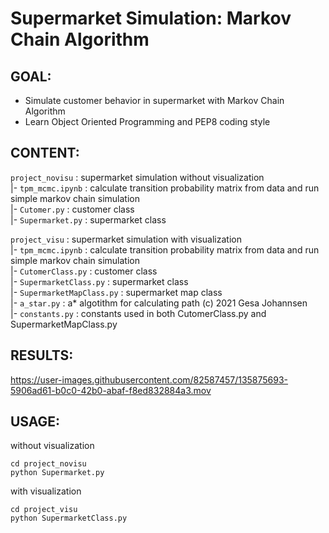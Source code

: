 # Supermarket Simulation: Markov Chain Algorithm

## GOAL: 

- Simulate customer behavior in supermarket with Markov Chain Algorithm
- Learn Object Oriented Programming and PEP8 coding style

## CONTENT: 

`project_novisu`    : supermarket simulation without visualization \
|- `tpm_mcmc.ipynb` : calculate transition probability matrix from data and run simple markov chain simulation \
|- `Cutomer.py`     : customer class \
|- `Supermarket.py` : supermarket class

`project_visu`              : supermarket simulation with visualization \
|- `tpm_mcmc.ipynb`         : calculate transition probability matrix from data and run simple markov chain simulation \
|- `CutomerClass.py`        : customer class \
|- `SupermarketClass.py`    : supermarket class \
|- `SupermarketMapClass.py` : supermarket map class \
|- `a_star.py`              : a* algotithm for calculating path (c) 2021 Gesa Johannsen \
|- `constants.py`           : constants used in both CutomerClass.py and SupermarketMapClass.py 

## RESULTS:

https://user-images.githubusercontent.com/82587457/135875693-5906ad61-b0c0-42b0-abaf-f8ed832884a3.mov

## USAGE:
without visualization
```
cd project_novisu
python Supermarket.py
```
with visualization
```
cd project_visu
python SupermarketClass.py
```
